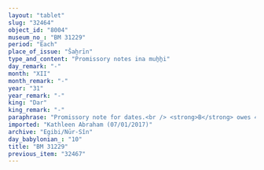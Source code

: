 ```yaml
---
layout: "tablet"
slug: "32464"
object_id: "8004"
museum_no_: "BM 31229"
period: "Each"
place_of_issue: "Šaḫrīn"
type_and_content: "Promissory notes ina muẖẖi"
day_remark: "-"
month: "XII"
month_remark: "-"
year: "31"
year_remark: "-"
king: "Dar"
king_remark: "-"
paraphrase: "Promissory note for dates.<br /> <strong>B</strong> owes 40 kor of dates to <strong>A</strong>, to be delivered in one instalment, in its full amount (<em>gamru</em>) and measured in the 36 liters measure, in Arahsamna (VIII) at the river in Babylon.&nbsp; Witnesses.<br /> <br /> <strong>A</strong> = Kāṣiru/Rēmūt-Bēl//Ur-I&scaron;tar; <strong>B</strong> = &Scaron;irku (aka Marduk-nāṣir-apli)/Iddināya//Egibi"
imported: "Kathleen Abraham (07/01/2017)"
archive: "Egibi/Nūr-Sîn"
day_babylonian_: "10"
title: "BM 31229"
previous_item: "32467"
---
```

